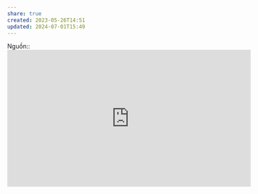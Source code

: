 ```yaml
---
share: true
created: 2023-05-26T14:51
updated: 2024-07-01T15:49
---
```

Nguồn:: <iframe width="560" height="315" src="https://www.youtube.com/embed/8snrXgzM1bM?start=1939" title="YouTube video player" frameborder="0" allow="accelerometer; autoplay; clipboard-write; encrypted-media; gyroscope; picture-in-picture; web-share" allowfullscreen></iframe>
